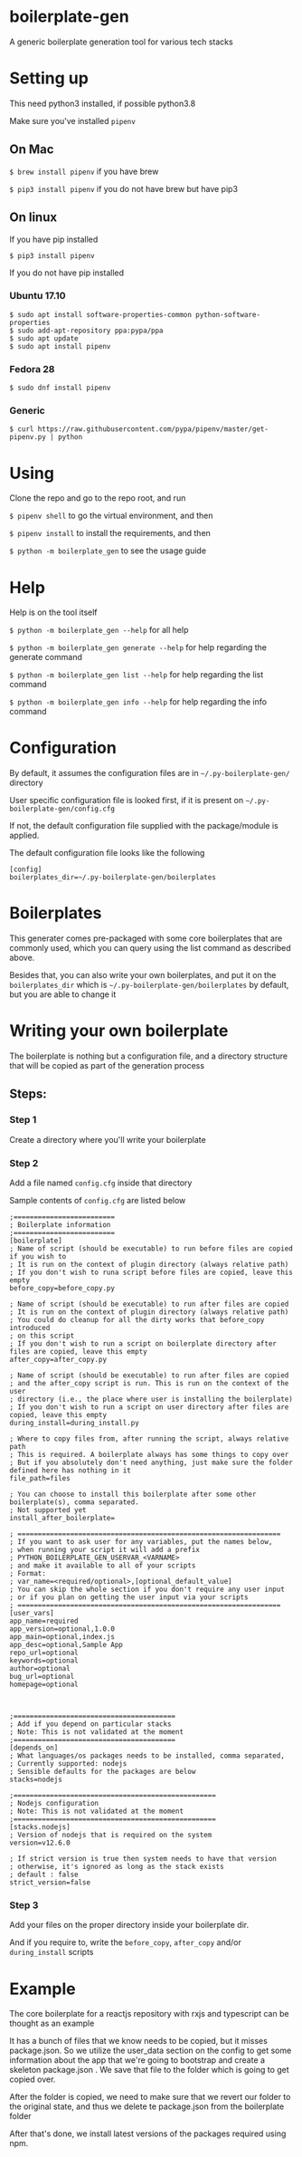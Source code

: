 # boilerplate-gen
A generic boilerplate generation tool for various tech stacks

# Setting up
This need python3 installed, if possible python3.8

Make sure you've installed `pipenv`

## On Mac
`$ brew install pipenv` if you have brew

`$ pip3 install pipenv` if you do not have brew but have pip3

## On linux

If you have pip installed

`$ pip3 install pipenv`

If you do not have pip installed

### Ubuntu 17.10

```
$ sudo apt install software-properties-common python-software-properties
$ sudo add-apt-repository ppa:pypa/ppa
$ sudo apt update
$ sudo apt install pipenv
```

### Fedora 28

`$ sudo dnf install pipenv`

### Generic

`$ curl https://raw.githubusercontent.com/pypa/pipenv/master/get-pipenv.py | python`


# Using

Clone the repo and go to the repo root, and run

`$ pipenv shell` to go the virtual environment, and then

`$ pipenv install` to install the requirements, and then

`$ python -m boilerplate_gen` to see the usage guide 



# Help

Help is on the tool itself

`$ python -m boilerplate_gen --help` for all help

`$ python -m boilerplate_gen generate --help` for help regarding the generate command

`$ python -m boilerplate_gen list --help` for help regarding the list command

`$ python -m boilerplate_gen info --help` for help regarding the info command


# Configuration

By default, it assumes the configuration files are in `~/.py-boilerplate-gen/` directory

User specific configuration file is looked first, if it is present on `~/.py-boilerplate-gen/config.cfg`

If not, the default configuration file supplied with the package/module is applied. 

The default configuration file looks like the following

```
[config]
boilerplates_dir=~/.py-boilerplate-gen/boilerplates
```

# Boilerplates

This generater comes pre-packaged with some core boilerplates that are commonly used, which you can query using the list command as described above.

Besides that, you can also write your own boilerplates, and put it on the `boilerplates_dir` which is `~/.py-boilerplate-gen/boilerplates` by default, but you are able to change it


# Writing your own boilerplate

The boilerplate is nothing but a configuration file, and a directory structure that will be copied as part of the generation process

## Steps:

### Step 1
Create a directory where you'll write your boilerplate

### Step 2

Add a file named `config.cfg` inside that directory

Sample contents of `config.cfg` are listed below

```
;=========================
; Boilerplate information
;=========================
[boilerplate]
; Name of script (should be executable) to run before files are copied if you wish to
; It is run on the context of plugin directory (always relative path)
; If you don't wish to runa script before files are copied, leave this empty
before_copy=before_copy.py

; Name of script (should be executable) to run after files are copied
; It is run on the context of plugin directory (always relative path)
; You could do cleanup for all the dirty works that before_copy introduced
; on this script
; If you don't wish to run a script on boilerplate directory after files are copied, leave this empty
after_copy=after_copy.py

; Name of script (should be executable) to run after files are copied
; and the after_copy script is run. This is run on the context of the user
; directory (i.e., the place where user is installing the boilerplate)
; If you don't wish to run a script on user directory after files are copied, leave this empty
during_install=during_install.py

; Where to copy files from, after running the script, always relative path
; This is required. A boilerplate always has some things to copy over
; But if you absolutely don't need anything, just make sure the folder defined here has nothing in it
file_path=files

; You can choose to install this boilerplate after some other boilerplate(s), comma separated.
; Not supported yet
install_after_boilerplate=

; =================================================================
; If you want to ask user for any variables, put the names below,
; when running your script it will add a prefix
; PYTHON_BOILERPLATE_GEN_USERVAR_<VARNAME>
; and make it available to all of your scripts
; Format:
; var_name=<required/optional>,[optional_default_value]
; You can skip the whole section if you don't require any user input
; or if you plan on getting the user input via your scripts
; =================================================================
[user_vars]
app_name=required
app_version=optional,1.0.0
app_main=optional,index.js
app_desc=optional,Sample App
repo_url=optional
keywords=optional
author=optional
bug_url=optional
homepage=optional



;========================================
; Add if you depend on particular stacks
; Note: This is not validated at the moment
;========================================
[depends_on]
; What languages/os packages needs to be installed, comma separated,
; Currently supported: nodejs
; Sensible defaults for the packages are below
stacks=nodejs

;==================================================
; Nodejs configuration
; Note: This is not validated at the moment
;==================================================
[stacks.nodejs]
; Version of nodejs that is required on the system
version=v12.6.0

; If strict version is true then system needs to have that version
; otherwise, it's ignored as long as the stack exists
; default : false
strict_version=false 
```

### Step 3 
Add your files on the proper directory inside your boilerplate dir.

And if you require to, write the `before_copy`, `after_copy` and/or `during_install` scripts


# Example

The core boilerplate for a reactjs repository with rxjs and typescript can be thought as an example

It has a bunch of files that we know needs to be copied, but it misses package.json. So we utilize the user_data section on the config
to get some information about the app that we're going to bootstrap and create a skeleton package.json . We save that file to
the folder which is going to get copied over.

After the folder is copied, we need to make sure that we revert our folder to the original state, and thus we delete te package.json from the boilerplate folder

After that's done, we install latest versions of the packages required using npm. 



